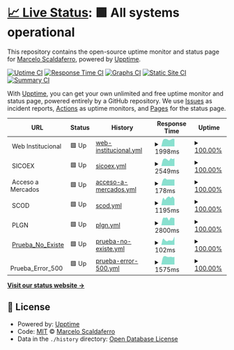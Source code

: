# [📈 Live Status](https://Scaldy.github.io/ALADI_Sites_Monitor): <!--live status--> **🟩 All systems operational**

This repository contains the open-source uptime monitor and status page for [Marcelo Scaldaferro](https://scaldy.github.io/Marcelo-Scaldaferro/), powered by [Upptime](https://github.com/upptime/upptime).

[![Uptime CI](https://github.com/Scaldy/ALADI_Sites_Monitor/workflows/Uptime%20CI/badge.svg)](https://github.com/Scaldy/ALADI_Sites_Monitor/actions?query=workflow%3A%22Uptime+CI%22)
[![Response Time CI](https://github.com/Scaldy/ALADI_Sites_Monitor/workflows/Response%20Time%20CI/badge.svg)](https://github.com/Scaldy/ALADI_Sites_Monitor/actions?query=workflow%3A%22Response+Time+CI%22)
[![Graphs CI](https://github.com/Scaldy/ALADI_Sites_Monitor/workflows/Graphs%20CI/badge.svg)](https://github.com/Scaldy/ALADI_Sites_Monitor/actions?query=workflow%3A%22Graphs+CI%22)
[![Static Site CI](https://github.com/Scaldy/ALADI_Sites_Monitor/workflows/Static%20Site%20CI/badge.svg)](https://github.com/Scaldy/ALADI_Sites_Monitor/actions?query=workflow%3A%22Static+Site+CI%22)
[![Summary CI](https://github.com/Scaldy/ALADI_Sites_Monitor/workflows/Summary%20CI/badge.svg)](https://github.com/Scaldy/ALADI_Sites_Monitor/actions?query=workflow%3A%22Summary+CI%22)

With [Upptime](https://upptime.js.org), you can get your own unlimited and free uptime monitor and status page, powered entirely by a GitHub repository. We use [Issues](https://github.com/Scaldy/ALADI_Sites_Monitor/issues) as incident reports, [Actions](https://github.com/Scaldy/ALADI_Sites_Monitor/actions) as uptime monitors, and [Pages](https://Scaldy.github.io/ALADI_Sites_Monitor) for the status page.

<!--start: status pages-->
<!-- This summary is generated by Upptime (https://github.com/upptime/upptime) -->
<!-- Do not edit this manually, your changes will be overwritten -->
<!-- prettier-ignore -->
| URL | Status | History | Response Time | Uptime |
| --- | ------ | ------- | ------------- | ------ |
| <img alt="" src="https://icons.duckduckgo.com/ip3/null.ico" height="13"> Web Institucional | 🟩 Up | [web-institucional.yml](https://github.com/Scaldy/ALADI_Sites_Monitor/commits/HEAD/history/web-institucional.yml) | <details><summary><img alt="Response time graph" src="./graphs/web-institucional/response-time-week.png" height="20"> 1998ms</summary><br><a href="https://Scaldy.github.io/ALADI_Sites_Monitor/history/web-institucional"><img alt="Response time 1710" src="https://img.shields.io/endpoint?url=https%3A%2F%2Fraw.githubusercontent.com%2FScaldy%2FALADI_Sites_Monitor%2FHEAD%2Fapi%2Fweb-institucional%2Fresponse-time.json"></a><br><a href="https://Scaldy.github.io/ALADI_Sites_Monitor/history/web-institucional"><img alt="24-hour response time 1902" src="https://img.shields.io/endpoint?url=https%3A%2F%2Fraw.githubusercontent.com%2FScaldy%2FALADI_Sites_Monitor%2FHEAD%2Fapi%2Fweb-institucional%2Fresponse-time-day.json"></a><br><a href="https://Scaldy.github.io/ALADI_Sites_Monitor/history/web-institucional"><img alt="7-day response time 1998" src="https://img.shields.io/endpoint?url=https%3A%2F%2Fraw.githubusercontent.com%2FScaldy%2FALADI_Sites_Monitor%2FHEAD%2Fapi%2Fweb-institucional%2Fresponse-time-week.json"></a><br><a href="https://Scaldy.github.io/ALADI_Sites_Monitor/history/web-institucional"><img alt="30-day response time 2020" src="https://img.shields.io/endpoint?url=https%3A%2F%2Fraw.githubusercontent.com%2FScaldy%2FALADI_Sites_Monitor%2FHEAD%2Fapi%2Fweb-institucional%2Fresponse-time-month.json"></a><br><a href="https://Scaldy.github.io/ALADI_Sites_Monitor/history/web-institucional"><img alt="1-year response time 1917" src="https://img.shields.io/endpoint?url=https%3A%2F%2Fraw.githubusercontent.com%2FScaldy%2FALADI_Sites_Monitor%2FHEAD%2Fapi%2Fweb-institucional%2Fresponse-time-year.json"></a></details> | <details><summary><a href="https://Scaldy.github.io/ALADI_Sites_Monitor/history/web-institucional">100.00%</a></summary><a href="https://Scaldy.github.io/ALADI_Sites_Monitor/history/web-institucional"><img alt="All-time uptime 99.97%" src="https://img.shields.io/endpoint?url=https%3A%2F%2Fraw.githubusercontent.com%2FScaldy%2FALADI_Sites_Monitor%2FHEAD%2Fapi%2Fweb-institucional%2Fuptime.json"></a><br><a href="https://Scaldy.github.io/ALADI_Sites_Monitor/history/web-institucional"><img alt="24-hour uptime 100.00%" src="https://img.shields.io/endpoint?url=https%3A%2F%2Fraw.githubusercontent.com%2FScaldy%2FALADI_Sites_Monitor%2FHEAD%2Fapi%2Fweb-institucional%2Fuptime-day.json"></a><br><a href="https://Scaldy.github.io/ALADI_Sites_Monitor/history/web-institucional"><img alt="7-day uptime 100.00%" src="https://img.shields.io/endpoint?url=https%3A%2F%2Fraw.githubusercontent.com%2FScaldy%2FALADI_Sites_Monitor%2FHEAD%2Fapi%2Fweb-institucional%2Fuptime-week.json"></a><br><a href="https://Scaldy.github.io/ALADI_Sites_Monitor/history/web-institucional"><img alt="30-day uptime 100.00%" src="https://img.shields.io/endpoint?url=https%3A%2F%2Fraw.githubusercontent.com%2FScaldy%2FALADI_Sites_Monitor%2FHEAD%2Fapi%2Fweb-institucional%2Fuptime-month.json"></a><br><a href="https://Scaldy.github.io/ALADI_Sites_Monitor/history/web-institucional"><img alt="1-year uptime 99.99%" src="https://img.shields.io/endpoint?url=https%3A%2F%2Fraw.githubusercontent.com%2FScaldy%2FALADI_Sites_Monitor%2FHEAD%2Fapi%2Fweb-institucional%2Fuptime-year.json"></a></details>
| <img alt="" src="https://icons.duckduckgo.com/ip3/null.ico" height="13"> SICOEX | 🟩 Up | [sicoex.yml](https://github.com/Scaldy/ALADI_Sites_Monitor/commits/HEAD/history/sicoex.yml) | <details><summary><img alt="Response time graph" src="./graphs/sicoex/response-time-week.png" height="20"> 2549ms</summary><br><a href="https://Scaldy.github.io/ALADI_Sites_Monitor/history/sicoex"><img alt="Response time 2789" src="https://img.shields.io/endpoint?url=https%3A%2F%2Fraw.githubusercontent.com%2FScaldy%2FALADI_Sites_Monitor%2FHEAD%2Fapi%2Fsicoex%2Fresponse-time.json"></a><br><a href="https://Scaldy.github.io/ALADI_Sites_Monitor/history/sicoex"><img alt="24-hour response time 1443" src="https://img.shields.io/endpoint?url=https%3A%2F%2Fraw.githubusercontent.com%2FScaldy%2FALADI_Sites_Monitor%2FHEAD%2Fapi%2Fsicoex%2Fresponse-time-day.json"></a><br><a href="https://Scaldy.github.io/ALADI_Sites_Monitor/history/sicoex"><img alt="7-day response time 2549" src="https://img.shields.io/endpoint?url=https%3A%2F%2Fraw.githubusercontent.com%2FScaldy%2FALADI_Sites_Monitor%2FHEAD%2Fapi%2Fsicoex%2Fresponse-time-week.json"></a><br><a href="https://Scaldy.github.io/ALADI_Sites_Monitor/history/sicoex"><img alt="30-day response time 2769" src="https://img.shields.io/endpoint?url=https%3A%2F%2Fraw.githubusercontent.com%2FScaldy%2FALADI_Sites_Monitor%2FHEAD%2Fapi%2Fsicoex%2Fresponse-time-month.json"></a><br><a href="https://Scaldy.github.io/ALADI_Sites_Monitor/history/sicoex"><img alt="1-year response time 2757" src="https://img.shields.io/endpoint?url=https%3A%2F%2Fraw.githubusercontent.com%2FScaldy%2FALADI_Sites_Monitor%2FHEAD%2Fapi%2Fsicoex%2Fresponse-time-year.json"></a></details> | <details><summary><a href="https://Scaldy.github.io/ALADI_Sites_Monitor/history/sicoex">100.00%</a></summary><a href="https://Scaldy.github.io/ALADI_Sites_Monitor/history/sicoex"><img alt="All-time uptime 71.92%" src="https://img.shields.io/endpoint?url=https%3A%2F%2Fraw.githubusercontent.com%2FScaldy%2FALADI_Sites_Monitor%2FHEAD%2Fapi%2Fsicoex%2Fuptime.json"></a><br><a href="https://Scaldy.github.io/ALADI_Sites_Monitor/history/sicoex"><img alt="24-hour uptime 100.00%" src="https://img.shields.io/endpoint?url=https%3A%2F%2Fraw.githubusercontent.com%2FScaldy%2FALADI_Sites_Monitor%2FHEAD%2Fapi%2Fsicoex%2Fuptime-day.json"></a><br><a href="https://Scaldy.github.io/ALADI_Sites_Monitor/history/sicoex"><img alt="7-day uptime 100.00%" src="https://img.shields.io/endpoint?url=https%3A%2F%2Fraw.githubusercontent.com%2FScaldy%2FALADI_Sites_Monitor%2FHEAD%2Fapi%2Fsicoex%2Fuptime-week.json"></a><br><a href="https://Scaldy.github.io/ALADI_Sites_Monitor/history/sicoex"><img alt="30-day uptime 100.00%" src="https://img.shields.io/endpoint?url=https%3A%2F%2Fraw.githubusercontent.com%2FScaldy%2FALADI_Sites_Monitor%2FHEAD%2Fapi%2Fsicoex%2Fuptime-month.json"></a><br><a href="https://Scaldy.github.io/ALADI_Sites_Monitor/history/sicoex"><img alt="1-year uptime 53.48%" src="https://img.shields.io/endpoint?url=https%3A%2F%2Fraw.githubusercontent.com%2FScaldy%2FALADI_Sites_Monitor%2FHEAD%2Fapi%2Fsicoex%2Fuptime-year.json"></a></details>
| <img alt="" src="https://icons.duckduckgo.com/ip3/null.ico" height="13"> Acceso a Mercados | 🟩 Up | [acceso-a-mercados.yml](https://github.com/Scaldy/ALADI_Sites_Monitor/commits/HEAD/history/acceso-a-mercados.yml) | <details><summary><img alt="Response time graph" src="./graphs/acceso-a-mercados/response-time-week.png" height="20"> 178ms</summary><br><a href="https://Scaldy.github.io/ALADI_Sites_Monitor/history/acceso-a-mercados"><img alt="Response time 1173" src="https://img.shields.io/endpoint?url=https%3A%2F%2Fraw.githubusercontent.com%2FScaldy%2FALADI_Sites_Monitor%2FHEAD%2Fapi%2Facceso-a-mercados%2Fresponse-time.json"></a><br><a href="https://Scaldy.github.io/ALADI_Sites_Monitor/history/acceso-a-mercados"><img alt="24-hour response time 173" src="https://img.shields.io/endpoint?url=https%3A%2F%2Fraw.githubusercontent.com%2FScaldy%2FALADI_Sites_Monitor%2FHEAD%2Fapi%2Facceso-a-mercados%2Fresponse-time-day.json"></a><br><a href="https://Scaldy.github.io/ALADI_Sites_Monitor/history/acceso-a-mercados"><img alt="7-day response time 178" src="https://img.shields.io/endpoint?url=https%3A%2F%2Fraw.githubusercontent.com%2FScaldy%2FALADI_Sites_Monitor%2FHEAD%2Fapi%2Facceso-a-mercados%2Fresponse-time-week.json"></a><br><a href="https://Scaldy.github.io/ALADI_Sites_Monitor/history/acceso-a-mercados"><img alt="30-day response time 1005" src="https://img.shields.io/endpoint?url=https%3A%2F%2Fraw.githubusercontent.com%2FScaldy%2FALADI_Sites_Monitor%2FHEAD%2Fapi%2Facceso-a-mercados%2Fresponse-time-month.json"></a><br><a href="https://Scaldy.github.io/ALADI_Sites_Monitor/history/acceso-a-mercados"><img alt="1-year response time 1140" src="https://img.shields.io/endpoint?url=https%3A%2F%2Fraw.githubusercontent.com%2FScaldy%2FALADI_Sites_Monitor%2FHEAD%2Fapi%2Facceso-a-mercados%2Fresponse-time-year.json"></a></details> | <details><summary><a href="https://Scaldy.github.io/ALADI_Sites_Monitor/history/acceso-a-mercados">100.00%</a></summary><a href="https://Scaldy.github.io/ALADI_Sites_Monitor/history/acceso-a-mercados"><img alt="All-time uptime 99.92%" src="https://img.shields.io/endpoint?url=https%3A%2F%2Fraw.githubusercontent.com%2FScaldy%2FALADI_Sites_Monitor%2FHEAD%2Fapi%2Facceso-a-mercados%2Fuptime.json"></a><br><a href="https://Scaldy.github.io/ALADI_Sites_Monitor/history/acceso-a-mercados"><img alt="24-hour uptime 100.00%" src="https://img.shields.io/endpoint?url=https%3A%2F%2Fraw.githubusercontent.com%2FScaldy%2FALADI_Sites_Monitor%2FHEAD%2Fapi%2Facceso-a-mercados%2Fuptime-day.json"></a><br><a href="https://Scaldy.github.io/ALADI_Sites_Monitor/history/acceso-a-mercados"><img alt="7-day uptime 100.00%" src="https://img.shields.io/endpoint?url=https%3A%2F%2Fraw.githubusercontent.com%2FScaldy%2FALADI_Sites_Monitor%2FHEAD%2Fapi%2Facceso-a-mercados%2Fuptime-week.json"></a><br><a href="https://Scaldy.github.io/ALADI_Sites_Monitor/history/acceso-a-mercados"><img alt="30-day uptime 100.00%" src="https://img.shields.io/endpoint?url=https%3A%2F%2Fraw.githubusercontent.com%2FScaldy%2FALADI_Sites_Monitor%2FHEAD%2Fapi%2Facceso-a-mercados%2Fuptime-month.json"></a><br><a href="https://Scaldy.github.io/ALADI_Sites_Monitor/history/acceso-a-mercados"><img alt="1-year uptime 99.97%" src="https://img.shields.io/endpoint?url=https%3A%2F%2Fraw.githubusercontent.com%2FScaldy%2FALADI_Sites_Monitor%2FHEAD%2Fapi%2Facceso-a-mercados%2Fuptime-year.json"></a></details>
| <img alt="" src="https://icons.duckduckgo.com/ip3/null.ico" height="13"> SCOD | 🟩 Up | [scod.yml](https://github.com/Scaldy/ALADI_Sites_Monitor/commits/HEAD/history/scod.yml) | <details><summary><img alt="Response time graph" src="./graphs/scod/response-time-week.png" height="20"> 1195ms</summary><br><a href="https://Scaldy.github.io/ALADI_Sites_Monitor/history/scod"><img alt="Response time 1355" src="https://img.shields.io/endpoint?url=https%3A%2F%2Fraw.githubusercontent.com%2FScaldy%2FALADI_Sites_Monitor%2FHEAD%2Fapi%2Fscod%2Fresponse-time.json"></a><br><a href="https://Scaldy.github.io/ALADI_Sites_Monitor/history/scod"><img alt="24-hour response time 1362" src="https://img.shields.io/endpoint?url=https%3A%2F%2Fraw.githubusercontent.com%2FScaldy%2FALADI_Sites_Monitor%2FHEAD%2Fapi%2Fscod%2Fresponse-time-day.json"></a><br><a href="https://Scaldy.github.io/ALADI_Sites_Monitor/history/scod"><img alt="7-day response time 1195" src="https://img.shields.io/endpoint?url=https%3A%2F%2Fraw.githubusercontent.com%2FScaldy%2FALADI_Sites_Monitor%2FHEAD%2Fapi%2Fscod%2Fresponse-time-week.json"></a><br><a href="https://Scaldy.github.io/ALADI_Sites_Monitor/history/scod"><img alt="30-day response time 1279" src="https://img.shields.io/endpoint?url=https%3A%2F%2Fraw.githubusercontent.com%2FScaldy%2FALADI_Sites_Monitor%2FHEAD%2Fapi%2Fscod%2Fresponse-time-month.json"></a><br><a href="https://Scaldy.github.io/ALADI_Sites_Monitor/history/scod"><img alt="1-year response time 1291" src="https://img.shields.io/endpoint?url=https%3A%2F%2Fraw.githubusercontent.com%2FScaldy%2FALADI_Sites_Monitor%2FHEAD%2Fapi%2Fscod%2Fresponse-time-year.json"></a></details> | <details><summary><a href="https://Scaldy.github.io/ALADI_Sites_Monitor/history/scod">100.00%</a></summary><a href="https://Scaldy.github.io/ALADI_Sites_Monitor/history/scod"><img alt="All-time uptime 99.64%" src="https://img.shields.io/endpoint?url=https%3A%2F%2Fraw.githubusercontent.com%2FScaldy%2FALADI_Sites_Monitor%2FHEAD%2Fapi%2Fscod%2Fuptime.json"></a><br><a href="https://Scaldy.github.io/ALADI_Sites_Monitor/history/scod"><img alt="24-hour uptime 100.00%" src="https://img.shields.io/endpoint?url=https%3A%2F%2Fraw.githubusercontent.com%2FScaldy%2FALADI_Sites_Monitor%2FHEAD%2Fapi%2Fscod%2Fuptime-day.json"></a><br><a href="https://Scaldy.github.io/ALADI_Sites_Monitor/history/scod"><img alt="7-day uptime 100.00%" src="https://img.shields.io/endpoint?url=https%3A%2F%2Fraw.githubusercontent.com%2FScaldy%2FALADI_Sites_Monitor%2FHEAD%2Fapi%2Fscod%2Fuptime-week.json"></a><br><a href="https://Scaldy.github.io/ALADI_Sites_Monitor/history/scod"><img alt="30-day uptime 100.00%" src="https://img.shields.io/endpoint?url=https%3A%2F%2Fraw.githubusercontent.com%2FScaldy%2FALADI_Sites_Monitor%2FHEAD%2Fapi%2Fscod%2Fuptime-month.json"></a><br><a href="https://Scaldy.github.io/ALADI_Sites_Monitor/history/scod"><img alt="1-year uptime 99.97%" src="https://img.shields.io/endpoint?url=https%3A%2F%2Fraw.githubusercontent.com%2FScaldy%2FALADI_Sites_Monitor%2FHEAD%2Fapi%2Fscod%2Fuptime-year.json"></a></details>
| <img alt="" src="https://icons.duckduckgo.com/ip3/null.ico" height="13"> PLGN | 🟩 Up | [plgn.yml](https://github.com/Scaldy/ALADI_Sites_Monitor/commits/HEAD/history/plgn.yml) | <details><summary><img alt="Response time graph" src="./graphs/plgn/response-time-week.png" height="20"> 2800ms</summary><br><a href="https://Scaldy.github.io/ALADI_Sites_Monitor/history/plgn"><img alt="Response time 2715" src="https://img.shields.io/endpoint?url=https%3A%2F%2Fraw.githubusercontent.com%2FScaldy%2FALADI_Sites_Monitor%2FHEAD%2Fapi%2Fplgn%2Fresponse-time.json"></a><br><a href="https://Scaldy.github.io/ALADI_Sites_Monitor/history/plgn"><img alt="24-hour response time 2923" src="https://img.shields.io/endpoint?url=https%3A%2F%2Fraw.githubusercontent.com%2FScaldy%2FALADI_Sites_Monitor%2FHEAD%2Fapi%2Fplgn%2Fresponse-time-day.json"></a><br><a href="https://Scaldy.github.io/ALADI_Sites_Monitor/history/plgn"><img alt="7-day response time 2800" src="https://img.shields.io/endpoint?url=https%3A%2F%2Fraw.githubusercontent.com%2FScaldy%2FALADI_Sites_Monitor%2FHEAD%2Fapi%2Fplgn%2Fresponse-time-week.json"></a><br><a href="https://Scaldy.github.io/ALADI_Sites_Monitor/history/plgn"><img alt="30-day response time 2798" src="https://img.shields.io/endpoint?url=https%3A%2F%2Fraw.githubusercontent.com%2FScaldy%2FALADI_Sites_Monitor%2FHEAD%2Fapi%2Fplgn%2Fresponse-time-month.json"></a><br><a href="https://Scaldy.github.io/ALADI_Sites_Monitor/history/plgn"><img alt="1-year response time 2749" src="https://img.shields.io/endpoint?url=https%3A%2F%2Fraw.githubusercontent.com%2FScaldy%2FALADI_Sites_Monitor%2FHEAD%2Fapi%2Fplgn%2Fresponse-time-year.json"></a></details> | <details><summary><a href="https://Scaldy.github.io/ALADI_Sites_Monitor/history/plgn">100.00%</a></summary><a href="https://Scaldy.github.io/ALADI_Sites_Monitor/history/plgn"><img alt="All-time uptime 99.90%" src="https://img.shields.io/endpoint?url=https%3A%2F%2Fraw.githubusercontent.com%2FScaldy%2FALADI_Sites_Monitor%2FHEAD%2Fapi%2Fplgn%2Fuptime.json"></a><br><a href="https://Scaldy.github.io/ALADI_Sites_Monitor/history/plgn"><img alt="24-hour uptime 100.00%" src="https://img.shields.io/endpoint?url=https%3A%2F%2Fraw.githubusercontent.com%2FScaldy%2FALADI_Sites_Monitor%2FHEAD%2Fapi%2Fplgn%2Fuptime-day.json"></a><br><a href="https://Scaldy.github.io/ALADI_Sites_Monitor/history/plgn"><img alt="7-day uptime 100.00%" src="https://img.shields.io/endpoint?url=https%3A%2F%2Fraw.githubusercontent.com%2FScaldy%2FALADI_Sites_Monitor%2FHEAD%2Fapi%2Fplgn%2Fuptime-week.json"></a><br><a href="https://Scaldy.github.io/ALADI_Sites_Monitor/history/plgn"><img alt="30-day uptime 100.00%" src="https://img.shields.io/endpoint?url=https%3A%2F%2Fraw.githubusercontent.com%2FScaldy%2FALADI_Sites_Monitor%2FHEAD%2Fapi%2Fplgn%2Fuptime-month.json"></a><br><a href="https://Scaldy.github.io/ALADI_Sites_Monitor/history/plgn"><img alt="1-year uptime 99.99%" src="https://img.shields.io/endpoint?url=https%3A%2F%2Fraw.githubusercontent.com%2FScaldy%2FALADI_Sites_Monitor%2FHEAD%2Fapi%2Fplgn%2Fuptime-year.json"></a></details>
| <img alt="" src="https://icons.duckduckgo.com/ip3/www.google.com.ico" height="13"> [Prueba_No_Existe](https://www.google.com) | 🟩 Up | [prueba-no-existe.yml](https://github.com/Scaldy/ALADI_Sites_Monitor/commits/HEAD/history/prueba-no-existe.yml) | <details><summary><img alt="Response time graph" src="./graphs/prueba-no-existe/response-time-week.png" height="20"> 102ms</summary><br><a href="https://Scaldy.github.io/ALADI_Sites_Monitor/history/prueba-no-existe"><img alt="Response time 109" src="https://img.shields.io/endpoint?url=https%3A%2F%2Fraw.githubusercontent.com%2FScaldy%2FALADI_Sites_Monitor%2FHEAD%2Fapi%2Fprueba-no-existe%2Fresponse-time.json"></a><br><a href="https://Scaldy.github.io/ALADI_Sites_Monitor/history/prueba-no-existe"><img alt="24-hour response time 115" src="https://img.shields.io/endpoint?url=https%3A%2F%2Fraw.githubusercontent.com%2FScaldy%2FALADI_Sites_Monitor%2FHEAD%2Fapi%2Fprueba-no-existe%2Fresponse-time-day.json"></a><br><a href="https://Scaldy.github.io/ALADI_Sites_Monitor/history/prueba-no-existe"><img alt="7-day response time 102" src="https://img.shields.io/endpoint?url=https%3A%2F%2Fraw.githubusercontent.com%2FScaldy%2FALADI_Sites_Monitor%2FHEAD%2Fapi%2Fprueba-no-existe%2Fresponse-time-week.json"></a><br><a href="https://Scaldy.github.io/ALADI_Sites_Monitor/history/prueba-no-existe"><img alt="30-day response time 116" src="https://img.shields.io/endpoint?url=https%3A%2F%2Fraw.githubusercontent.com%2FScaldy%2FALADI_Sites_Monitor%2FHEAD%2Fapi%2Fprueba-no-existe%2Fresponse-time-month.json"></a><br><a href="https://Scaldy.github.io/ALADI_Sites_Monitor/history/prueba-no-existe"><img alt="1-year response time 102" src="https://img.shields.io/endpoint?url=https%3A%2F%2Fraw.githubusercontent.com%2FScaldy%2FALADI_Sites_Monitor%2FHEAD%2Fapi%2Fprueba-no-existe%2Fresponse-time-year.json"></a></details> | <details><summary><a href="https://Scaldy.github.io/ALADI_Sites_Monitor/history/prueba-no-existe">100.00%</a></summary><a href="https://Scaldy.github.io/ALADI_Sites_Monitor/history/prueba-no-existe"><img alt="All-time uptime 99.99%" src="https://img.shields.io/endpoint?url=https%3A%2F%2Fraw.githubusercontent.com%2FScaldy%2FALADI_Sites_Monitor%2FHEAD%2Fapi%2Fprueba-no-existe%2Fuptime.json"></a><br><a href="https://Scaldy.github.io/ALADI_Sites_Monitor/history/prueba-no-existe"><img alt="24-hour uptime 100.00%" src="https://img.shields.io/endpoint?url=https%3A%2F%2Fraw.githubusercontent.com%2FScaldy%2FALADI_Sites_Monitor%2FHEAD%2Fapi%2Fprueba-no-existe%2Fuptime-day.json"></a><br><a href="https://Scaldy.github.io/ALADI_Sites_Monitor/history/prueba-no-existe"><img alt="7-day uptime 100.00%" src="https://img.shields.io/endpoint?url=https%3A%2F%2Fraw.githubusercontent.com%2FScaldy%2FALADI_Sites_Monitor%2FHEAD%2Fapi%2Fprueba-no-existe%2Fuptime-week.json"></a><br><a href="https://Scaldy.github.io/ALADI_Sites_Monitor/history/prueba-no-existe"><img alt="30-day uptime 100.00%" src="https://img.shields.io/endpoint?url=https%3A%2F%2Fraw.githubusercontent.com%2FScaldy%2FALADI_Sites_Monitor%2FHEAD%2Fapi%2Fprueba-no-existe%2Fuptime-month.json"></a><br><a href="https://Scaldy.github.io/ALADI_Sites_Monitor/history/prueba-no-existe"><img alt="1-year uptime 99.99%" src="https://img.shields.io/endpoint?url=https%3A%2F%2Fraw.githubusercontent.com%2FScaldy%2FALADI_Sites_Monitor%2FHEAD%2Fapi%2Fprueba-no-existe%2Fuptime-year.json"></a></details>
| <img alt="" src="https://icons.duckduckgo.com/ip3/null.ico" height="13"> Prueba_Error_500 | 🟩 Up | [prueba-error-500.yml](https://github.com/Scaldy/ALADI_Sites_Monitor/commits/HEAD/history/prueba-error-500.yml) | <details><summary><img alt="Response time graph" src="./graphs/prueba-error-500/response-time-week.png" height="20"> 1575ms</summary><br><a href="https://Scaldy.github.io/ALADI_Sites_Monitor/history/prueba-error-500"><img alt="Response time 2136" src="https://img.shields.io/endpoint?url=https%3A%2F%2Fraw.githubusercontent.com%2FScaldy%2FALADI_Sites_Monitor%2FHEAD%2Fapi%2Fprueba-error-500%2Fresponse-time.json"></a><br><a href="https://Scaldy.github.io/ALADI_Sites_Monitor/history/prueba-error-500"><img alt="24-hour response time 1613" src="https://img.shields.io/endpoint?url=https%3A%2F%2Fraw.githubusercontent.com%2FScaldy%2FALADI_Sites_Monitor%2FHEAD%2Fapi%2Fprueba-error-500%2Fresponse-time-day.json"></a><br><a href="https://Scaldy.github.io/ALADI_Sites_Monitor/history/prueba-error-500"><img alt="7-day response time 1575" src="https://img.shields.io/endpoint?url=https%3A%2F%2Fraw.githubusercontent.com%2FScaldy%2FALADI_Sites_Monitor%2FHEAD%2Fapi%2Fprueba-error-500%2Fresponse-time-week.json"></a><br><a href="https://Scaldy.github.io/ALADI_Sites_Monitor/history/prueba-error-500"><img alt="30-day response time 1542" src="https://img.shields.io/endpoint?url=https%3A%2F%2Fraw.githubusercontent.com%2FScaldy%2FALADI_Sites_Monitor%2FHEAD%2Fapi%2Fprueba-error-500%2Fresponse-time-month.json"></a><br><a href="https://Scaldy.github.io/ALADI_Sites_Monitor/history/prueba-error-500"><img alt="1-year response time 1558" src="https://img.shields.io/endpoint?url=https%3A%2F%2Fraw.githubusercontent.com%2FScaldy%2FALADI_Sites_Monitor%2FHEAD%2Fapi%2Fprueba-error-500%2Fresponse-time-year.json"></a></details> | <details><summary><a href="https://Scaldy.github.io/ALADI_Sites_Monitor/history/prueba-error-500">100.00%</a></summary><a href="https://Scaldy.github.io/ALADI_Sites_Monitor/history/prueba-error-500"><img alt="All-time uptime 99.39%" src="https://img.shields.io/endpoint?url=https%3A%2F%2Fraw.githubusercontent.com%2FScaldy%2FALADI_Sites_Monitor%2FHEAD%2Fapi%2Fprueba-error-500%2Fuptime.json"></a><br><a href="https://Scaldy.github.io/ALADI_Sites_Monitor/history/prueba-error-500"><img alt="24-hour uptime 100.00%" src="https://img.shields.io/endpoint?url=https%3A%2F%2Fraw.githubusercontent.com%2FScaldy%2FALADI_Sites_Monitor%2FHEAD%2Fapi%2Fprueba-error-500%2Fuptime-day.json"></a><br><a href="https://Scaldy.github.io/ALADI_Sites_Monitor/history/prueba-error-500"><img alt="7-day uptime 100.00%" src="https://img.shields.io/endpoint?url=https%3A%2F%2Fraw.githubusercontent.com%2FScaldy%2FALADI_Sites_Monitor%2FHEAD%2Fapi%2Fprueba-error-500%2Fuptime-week.json"></a><br><a href="https://Scaldy.github.io/ALADI_Sites_Monitor/history/prueba-error-500"><img alt="30-day uptime 100.00%" src="https://img.shields.io/endpoint?url=https%3A%2F%2Fraw.githubusercontent.com%2FScaldy%2FALADI_Sites_Monitor%2FHEAD%2Fapi%2Fprueba-error-500%2Fuptime-month.json"></a><br><a href="https://Scaldy.github.io/ALADI_Sites_Monitor/history/prueba-error-500"><img alt="1-year uptime 99.77%" src="https://img.shields.io/endpoint?url=https%3A%2F%2Fraw.githubusercontent.com%2FScaldy%2FALADI_Sites_Monitor%2FHEAD%2Fapi%2Fprueba-error-500%2Fuptime-year.json"></a></details>

<!--end: status pages-->

[**Visit our status website →**](https://Scaldy.github.io/ALADI_Sites_Monitor)

## 📄 License

- Powered by: [Upptime](https://github.com/upptime/upptime)
- Code: [MIT](./LICENSE) © [Marcelo Scaldaferro](https://scaldy.github.io/Marcelo-Scaldaferro/)
- Data in the `./history` directory: [Open Database License](https://opendatacommons.org/licenses/odbl/1-0/)
